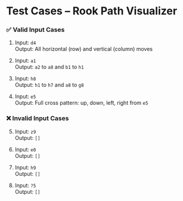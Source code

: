# Test Cases – Rook Path Visualizer

### ✅ Valid Input Cases
1. Input: `d4`  
   Output: All horizontal (row) and vertical (column) moves

2. Input: `a1`  
   Output: `a2` to `a8` and `b1` to `h1`

3. Input: `h8`  
   Output: `h1` to `h7` and `a8` to `g8`

4. Input: `e5`  
   Output: Full cross pattern: up, down, left, right from `e5`

### ❌ Invalid Input Cases
5. Input: `z9`  
   Output: `[]`

6. Input: `e0`  
   Output: `[]`

7. Input: `h9`  
   Output: `[]`

8. Input: `?5`  
   Output: `[]`
